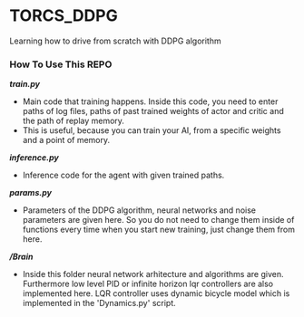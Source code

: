 # TORCS_DDPG
Learning how to drive from scratch with DDPG algorithm 

### How To Use This REPO

***train.py*** 
- Main code that training happens. Inside this code, you need to enter paths of
log files, paths of past trained weights of actor and critic and the path of replay memory.
- This is useful, because you can train your AI, from a specific weights and a point of memory.

***inference.py***
- Inference code for the agent with given trained paths.

***params.py***
- Parameters of the DDPG algorithm, neural networks and noise parameters are given here. So you do not need to
  change them inside of functions every time when you start new training, just change them from here. 
  
***/Brain***
- Inside this folder neural network arhitecture and algorithms are given. Furthermore low level PID or infinite horizon 
  lqr controllers are also implemented here. LQR controller uses dynamic bicycle model which is implemented in the 
  'Dynamics.py' script.
